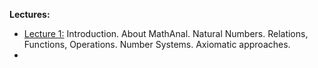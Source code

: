 **Lectures:**
- [Lecture 1:](Introduction.%20About%20MathAnal.%20Basics%20of%20naive%20Set%20Theory.%20Natural%20Numbers.%20Relations,%20Functions,%20Operations.%20Number%20Systems.%20Axiomatic%20approaches..md) Introduction. About MathAnal. Natural Numbers. Relations, Functions, Operations. Number Systems. Axiomatic approaches.
- 